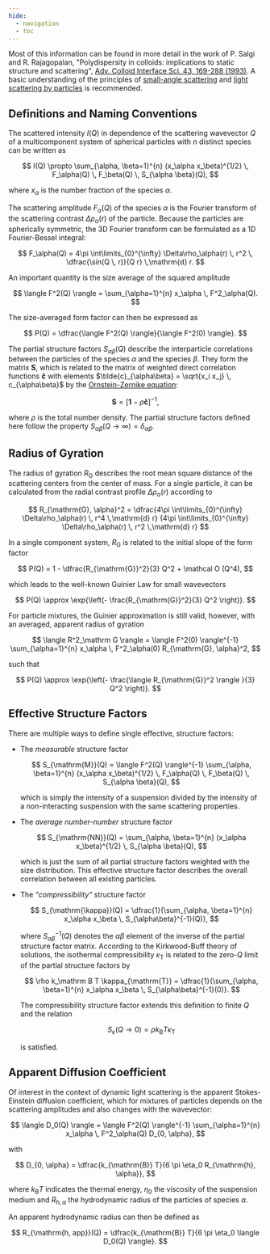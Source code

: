 ```yaml
---
hide:
  - navigation
  - toc
---
```


Most of this information can be found in more detail in the work of 
P. Salgi and R. Rajagopalan, "Polydispersity in colloids: implications to 
static structure and scattering", [Adv. Colloid Interface Sci. 43, 169-288 (1993)](
https://doi.org/10.1016/0001-8686(93)80017-6). A basic understanding of the principles of 
[small-angle scattering](
https://en.wikipedia.org/wiki/Small-angle_scattering) and 
[light scattering by particles](
https://en.wikipedia.org/wiki/Light_scattering_by_particles)
is recommended.

## Definitions and Naming Conventions

The scattered intensity $I(Q)$ in dependence of the scattering wavevector $Q$ of a
multicomponent system of spherical particles with $n$ distinct species can be written as

$$
I(Q) \propto \sum_{\alpha, \beta=1}^{n} (x_\alpha x_\beta)^{1/2} \,
    F_\alpha(Q) \, F_\beta(Q) \, S_{\alpha \beta}(Q),
$$

where $x_\alpha$ is the number fraction of the species $\alpha$.

The scattering amplitude $F_\alpha(Q)$ of the species $\alpha$ is the Fourier transform of the
scattering contrast $\Delta\rho_\alpha(r)$ of the particle. Because the particles are
spherically symmetric, the 3D Fourier transform can be formulated as a 1D Fourier-Bessel integral:

$$
F_\alpha(Q) = 4\pi \int\limits_{0}^{\infty} \Delta\rho_\alpha(r) \, r^2 \,
\dfrac{\sin(Q \, r)}{Q r} \,\mathrm{d} r.
$$

An important quantity is the size average of the squared amplitude

$$
\langle F^2(Q) \rangle = \sum_{\alpha=1}^{n} x_\alpha \, F^2_\alpha(Q).
$$

The size-averaged form factor can then be expressed as

$$
P(Q) = \dfrac{\langle F^2(Q) \rangle}{\langle F^2(0) \rangle}.
$$

The partial structure factors $S_{\alpha \beta}(Q)$ describe the interparticle correlations
between the particles of the species $\alpha$ and the species $\beta$. They form the matrix
$\mathbf{S}$, which is related to the matrix of weighted direct
correlation functions $\mathbf{\tilde{c}}$ with elements $\tilde{c}_{\alpha\beta} = \sqrt{x_i
x_j} \, c_{\alpha\beta}$ by the [Ornstein-Zernike equation](
https://en.wikipedia.org/wiki/Ornstein-Zernike_equation):

$$
\mathbf{S} = [\mathbf{1} - \rho \mathbf{\tilde{c}}]^{-1},
$$

where $\rho$ is the total number density. The partial structure factors defined here follow the 
property $S_{\alpha\beta}(Q\to\infty) = \delta_{\alpha\beta}$.

## Radius of Gyration

The radius of gyration $R_\mathrm{G}$ describes the root mean square distance of the scattering 
centers from the center of mass. For a single particle, it can be calculated from the radial
contrast profile $\Delta\rho_\alpha(r)$ according to

$$
R_{\mathrm{G}, \alpha}^2 = \dfrac{4\pi \int\limits_{0}^{\infty} \Delta\rho_\alpha(r) \, r^4 \,\mathrm{d} r}
{4\pi \int\limits_{0}^{\infty} \Delta\rho_\alpha(r) \, r^2 \,\mathrm{d} r}
$$

In a single component system, $R_\mathrm{G}$ is related to the initial slope of the form factor

$$
P(Q) = 1 - \dfrac{R_{\mathrm{G}}^2}{3} Q^2 + \mathcal O (Q^4),
$$

which leads to the well-known Guinier Law for small wavevectors

$$
P(Q) \approx \exp{\left(- \frac{R_{\mathrm{G}}^2}{3} Q^2 \right)}.
$$

For particle mixtures, the Guinier approximation is still valid, however, with an averaged, apparent
radius of gyration

$$
 \langle R^2_\mathrm G \rangle = \langle F^2(0) \rangle^{-1} \sum_{\alpha=1}^{n} x_\alpha \, F^2_\alpha(0) 
R_{\mathrm{G}, \alpha}^2,
$$

such that

$$
P(Q) \approx \exp{\left(- \frac{\langle R_{\mathrm{G}}^2 \rangle }{3} Q^2 \right)}.
$$
## Effective Structure Factors

There are multiple ways to define single effective, structure factors:

- The *measurable* structure factor

    $$
    S_{\mathrm{M}}(Q) = \langle F^2(Q) \rangle^{-1} \sum_{\alpha, \beta=1}^{n}
        (x_\alpha x_\beta)^{1/2} \, F_\alpha(Q) \, F_\beta(Q) \, S_{\alpha \beta}(Q),
    $$

    which is simply the intensity of a suspension divided by the intensity of a non-interacting
    suspension with the same scattering properties.

- The *average number-number* structure factor

    $$
    S_{\mathrm{NN}}(Q) = \sum_{\alpha, \beta=1}^{n} (x_\alpha x_\beta)^{1/2} \, S_{\alpha \beta}(Q),
    $$

    which is just the sum of all partial structure factors weighted with the size distribution.
    This effective structure factor describes the overall correlation between all existing
    particles.

- The *"compressibility"* structure factor

    $$
    S_{\mathrm{\kappa}}(Q) = \dfrac{1}{\sum_{\alpha, \beta=1}^{n} x_\alpha x_\beta \,
      S_{\alpha\beta}^{-1}(Q)},
    $$

    where $S_{\alpha\beta}^{-1}(Q)$ denotes the $\alpha\beta$ element of the inverse of the partial
    structure factor matrix. According to the Kirkwood-Buff theory of solutions, the isothermal
    compressibility $\kappa_{\mathrm{T}}$ is related to the zero-$Q$ limit of the partial
    structure factors by

    $$
    \rho k_\mathrm B T \kappa_{\mathrm{T}} = \dfrac{1}{\sum_{\alpha, \beta=1}^{n} x_\alpha x_\beta \,
      S_{\alpha\beta}^{-1}(0)}.
    $$

    The compressibility structure factor extends this definition to finite $Q$ and the relation

    $$
    S_{\mathrm{\kappa}}(Q\to0) =  \rho k_\mathrm B T \kappa_{\mathrm{T}}
    $$

    is satisfied.

## Apparent Diffusion Coefficient

Of interest in the context of dynamic light scattering is the apparent Stokes-Einstein diffusion 
coefficient, which for mixtures of particles depends on the scattering amplitudes and also 
changes with the wavevector:

$$
\langle D_0(Q) \rangle = \langle F^2(Q) \rangle^{-1}
\sum_{\alpha=1}^{n} x_\alpha \, F^2_\alpha(Q) D_{0, \alpha},
$$

with

$$
D_{0, \alpha} = \dfrac{k_{\mathrm{B}} T}{6 \pi \eta_0 R_{\mathrm{h}, \alpha}},
$$

where $k_{\mathrm{B}} T$ indicates the thermal energy, $\eta_0$ the
viscosity of the suspension medium and $R_{\mathrm{h}, \alpha}$ the hydrodynamic radius of the 
particles of species $\alpha$.

An apparent hydrodynamic radius can then be defined as 

$$
R_{\mathrm{h, app}}(Q) = \dfrac{k_{\mathrm{B}} T}{6 \pi \eta_0 \langle D_0(Q) \rangle}.
$$